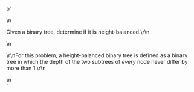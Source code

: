 b'<div class="question-description">\n<p><p>Given a binary tree, determine if it is height-balanced.\r\n</p>\n<p>\r\nFor this problem, a height-balanced binary tree is defined as a binary tree in which the depth of the two subtrees of <i>every</i> node never differ by more than 1.\r\n</p></p>\n</div>'